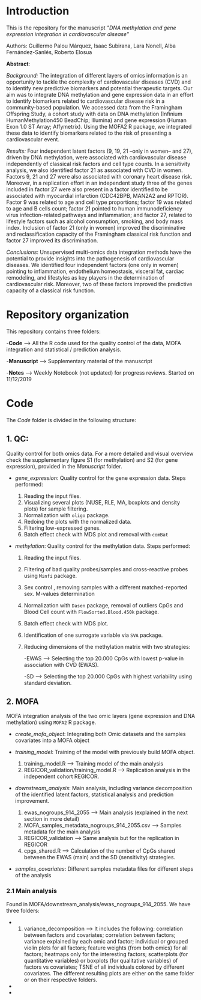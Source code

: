 # Introduction
This is the repository for the manuscript *"DNA methylation and gene expression integration in cardiovascular disease"*

Authors: Guillermo Palou Márquez, Isaac Subirana, Lara Nonell, Alba Fernández-Sanlés, Roberto Elosua

**Abstract**:

*Background:* The integration of different layers of omics information is an opportunity to tackle the complexity of cardiovascular diseases (CVD) and to identify new predictive biomarkers and potential therapeutic targets. Our aim was to integrate DNA methylation and gene expression data in an effort to identify biomarkers related to cardiovascular disease risk in a community-based population. We accessed data from the Framingham Offspring Study, a cohort study with data on DNA methylation (Infinium HumanMethylation450 BeadChip; Illumina) and gene expression (Human Exon 1.0 ST Array; Affymetrix). Using the MOFA2 R package, we integrated
these data to identify biomarkers related to the risk of presenting a cardiovascular event.

*Results:* Four independent latent factors (9, 19, 21 –only in women– and 27), driven by DNA methylation, were associated with cardiovascular disease independently of classical risk factors and cell type counts. In a sensitivity analysis, we also identified factor 21 as associated with CVD in women. Factors 9, 21 and 27 were also associated with coronary heart disease risk. Moreover, in a replication effort in an independent study three of the genes included in factor 27 were also present in a factor identified to be associated with myocardial infarction (CDC42BPB, MAN2A2 and RPTOR). Factor 9 was related to age and cell type proportions; factor 19 was related to age and B cells count; factor 21 pointed to human immunodeficiency virus infection-related pathways and inflammation; and factor 27, related to lifestyle factors such as alcohol consumption, smoking, and body mass index. Inclusion of factor 21 (only in women) improved the discriminative and reclassification capacity of the Framingham classical risk function and factor 27 improved its discrimination.

*Conclusions*: Unsupervised multi-omics data integration methods have the potential to provide insights into the pathogenesis of cardiovascular diseases. We identified four independent factors (one only in women) pointing to inflammation, endothelium homeostasis, visceral fat, cardiac remodeling, and lifestyles as key players in the determination of cardiovascular risk. Moreover, two of these factors improved the predictive capacity of a classical risk function.

# Repository organization

This repository contains three folders:

-**Code** --> All the R code used for the quality control of the data, MOFA integration and statistical / prediction analysis.

-**Manuscript** --> Supplementary material of the manuscript

-**Notes** --> Weekly Notebook (not updated) for progress reviews. Started on 11/12/2019

# Code 

The _Code_ folder is divided in the following structure:

## 1. QC:

Quality control for both omics data. For a more detailed and visual overview check the supplementary figure S1 (for methylation) and S2 (for gene expression), provided in the *Manuscript* folder.

-   _gene_expression_: Quality control for the gene expression data. Steps performed: 

    1. Reading the input files.
    2. Visualizing several plots (NUSE, RLE, MA, boxplots and density plots) for sample filtering.
    3. Normalization with `oligo` package.
    4. Redoing the plots with the normalized data.
    5. Filtering low-expressed genes.
    6. Batch effect check with MDS plot and removal with `comBat`

-   _methylation_: Quality control for the methylation data. Steps performed: 

    1. Reading the input files.
    2. Filtering of bad quality probes/samples and cross-reactive probes using `Minfi` package.
    3. Sex control , removing samples with a different matched-reported sex. M-values determination
    4. Normalization with `Dasen` package, removal of outliers CpGs and Blood Cell count with `FlowSorted.Blood.450k` package.
    5. Batch effect check with MDS plot.
    6. Identification of one surrogate variable via `SVA` package.
    7. Reducing dimensions of the methylation matrix with two strategies:
 
        -EWAS --> Selecting the top 20.000 CpGs with lowest p-value in association with CVD (EWAS).
        
        -SD --> Selecting the top 20.000 CpGs with highest variability using standard deviation.
    
## 2. MOFA

MOFA integration analysis of the two omic layers (gene expression and DNA methylation) using `MOFA2` R package.

-   _create_mofa_object_: Integrating both Omic datasets and the samples covariates into a MOFA object

-   _training_model_: Training of the model with previously build MOFA object.

    1. training_model.R --> Training model of the main analysis
    2. REGICOR_validation/training_model.R --> Replication analysis in the independent cohort REGICOR.

-   _downstream_analysis_: Main analysis, including variance decomposition of the identified latent factors, statistical analysis and prediction improvement. 

    1. ewas_nogroups_914_2055 --> Main analysis (explained in the next section in more detail)
    2. MOFA_samples_metadata_nogroups_914_2055.csv --> Samples metadata for the main analysis
    3. REGICOR_validation --> Same analysis but for the replication in REGICOR
    4. cpgs_shared.R --> Calculation of the number of CpGs shared between the EWAS (main) and the SD (sensitivity) strategies.

-   _samples_covariates_: Different samples metadata files for different steps of the analysis

### 2.1 Main analysis

Found in MOFA/downstream_analysis/ewas_nogroups_914_2055. We have three folders:

- 1) variance_decomposition --> It includes the following: correlation between factors and covariates; correlation between factors; variance explained by each omic and factor; individual or grouped violin plots for all factors; feature weights (from both omics) for all factors; heatmaps only for the interesting factors; scatterplots (for quantitative variables) or boxplots (for qualitative variables) of factors vs covariates; TSNE of all individuals colored by different covariates.
The different resulting plots are either on the same folder or on their respective folders.

-

-


